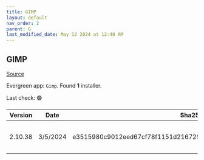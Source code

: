 ```yaml
---
title: GIMP
layout: default
nav_order: 2
parent: G
last_modified_date: May 12 2024 at 12:40 AM
---
```


## GIMP

[Source](https://www.gimp.org/)

Evergreen app: `Gimp`. Found **1** installer.

Last check: 🟢

| Version | Date     | Sha256                                                           | URI                                                                                                                                                        |
| ------- | -------- | ---------------------------------------------------------------- | ---------------------------------------------------------------------------------------------------------------------------------------------------------- |
| 2.10.38 | 3/5/2024 | e3515980c9012eed67cf78f1151d216725529e95676c16f5ff7478d46230ddab | [https://opencolo.mm.fcix.net/gimp/gimp/v2.10/windows/gimp-2.10.38-setup.exe](https://opencolo.mm.fcix.net/gimp/gimp/v2.10/windows/gimp-2.10.38-setup.exe) |
